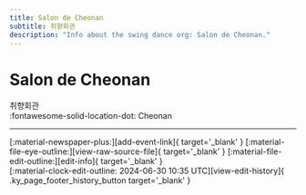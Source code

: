 ```yaml
---
title: Salon de Cheonan
subtitle: 취향회관
description: "Info about the swing dance org: Salon de Cheonan."
---
```


# Salon de Cheonan

취향회관  
:fontawesome-solid-location-dot: Cheonan  


---

<div class="ky_page_footer" markdown>
<div class="ky_page_footer_trailing" markdown="span">
[:material-newspaper-plus:][add-event-link]{ target='_blank' }
[:material-file-eye-outline:][view-raw-source-file]{ target='_blank' }
[:material-file-edit-outline:][edit-info]{ target='_blank' }
</div>
<div class="ky_page_footer_leading" markdown="span">
[:material-clock-edit-outline: 2024-06-30 10:35 UTC][view-edit-history]{ .ky_page_footer_history_button target='_blank' }
</div>
</div>

[add-event-link]: https://github.com/swingdance/events/issues/new?assignees=&labels=add+event&projects=&template=02-add_entity.yml&title=%5Bkr%5D%20%3CName%3E&region=kr&province=Cheonan&city=Cheonan&org_id=salon-de-cheonan "Add Event"
[view-raw-source-file]: https://github.com/swingdance/orgs/blob/main/kr/salon-de-cheonan.json "View Raw Source File"
[edit-info]: https://github.com/swingdance/orgs/issues/new?assignees=&labels=update+org&projects=&template=03-update_entity.yml&title=%5Bkr%5D%20Salon%20de%20Cheonan&region=kr&id=salon-de-cheonan&name=Salon%20de%20Cheonan "Edit Info"

[view-edit-history]: https://github.com/swingdance/orgs/commits/main/kr/salon-de-cheonan.json "View Edit History"
